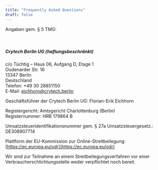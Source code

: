 ```yaml
---
title: "Frequently Asked Questions"
draft: false
---
```


Angaben gem. § 5 TMG:
<br>
<br>
<br>

##### Crytech Berlin UG (haftungsbeschränkt) 
c/o Tüchtig – Haus 06, Aufgang D, Etage 1 <br> Oudenarder Str. 16 <br>13347 Berlin <br> Deutschland <br> Telefon: +49 30 28851150 <br> E-Mail: eichhorn@crytech.berlin

Geschäftsführer der Crytech Berlin UG: Florian-Erik Eichhorn

Registergericht: Amtsgericht Charlottenburg (Berlin) <br> Registernummer: HRB 179864 B

Umsatzsteueridentifikationsnummer gem. § 27a Umsatzsteuergesetz.: DE308907714

Plattform der EU-Kommission zur Online-Streitbeilegung:[https://ec.europa.eu/odr](https://ec.europa.eu/odr) 

Wir sind zur Teilnahme an einem Streitbeilegungsverfahren vor einer Verbraucherschlichtungsstelle weder verpflichtet noch bereit.
